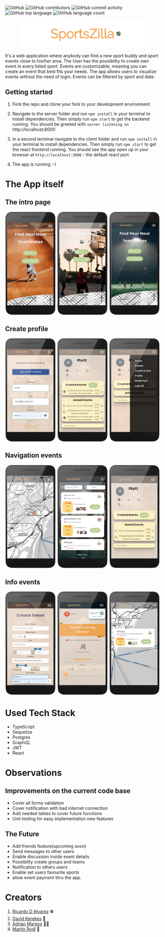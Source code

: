 ![GitHub](https://img.shields.io/github/license/noiffion/sportszilla?style=plastic)
![GitHub contributors](https://img.shields.io/github/contributors/noiffion/SportsZilla?logo=github&style=plastic)
![GitHub commit activity](https://img.shields.io/github/commit-activity/m/noiffion/SportsZilla?logo=github&style=plastic)
![GitHub top language](https://img.shields.io/github/languages/top/noiffion/sportszilla)
![GitHub language count](https://img.shields.io/github/languages/count/noiffion/sportszilla)
<p align="center">
<img src="client/public/logo_sportszilla.png" />
</p>

It's a web application where anybody can find a new sport buddy and sport events close to his/her area. The User has the possibility to create own event in every listed sport. Events are customizable, meaning you can create an event that best fits your needs. The app allows users to visualize events without the need of login. Events can be filtered by sport and date.

## Getting started

1. Fork the repo and clone your fork to your development environment

2. Navigate to the server folder and run `npm install` in your terminal to install dependencies. Then simply run `npm start` to get the backend running. You should be greeted with `server listening on `http://localhost:8000`

3. In a second terminal navigate to the client folder and run `npm install` in your terminal to install dependencies. Then simply run `npm start` to get the react frontend running. You should see the app open up in your browser at `http://localhost:3000` - the default react port.

4. The app is running :-)

# The App itself

## The intro page

![Intro page](/__screenshots/intro_page.jpg)

## Create profile

![Create profile](/__screenshots/create_profile.jpg)

## Navigation events

![Events](/__screenshots/events.jpg)

## Info events

![Info Event](/__screenshots/info_event.jpg)

# Used Tech Stack

- TypeScript
- Sequelize
- Postgres
- GraphQL
- JWT
- React

# Observations

## Improvements on the current code base

- Cover all forms validation
- Cover notification with bad internet connection
- Add needed tables to cover future functions
- Unit testing for easy implementation new features

## The Future

- Add friends feature(upcoming soon)
- Send messages to other users
- Enable discussion inside event details
- Possibility create groups and teams
- Notification to others users
- Enable set users favourite sports
- allow event payment thru the app.

# Creators

1. [Ricardo D Alvarez](https://github.com/rikiDalvarez) ⚽️
2. [David Kerekes](https://github.com/noiffion/) 🏀
3. [Adrian Margos](https://github.com/adrimargbxl) 🏄‍♂️
4. [Martin Rodl](https://github.com/martinrodl)  🎾
